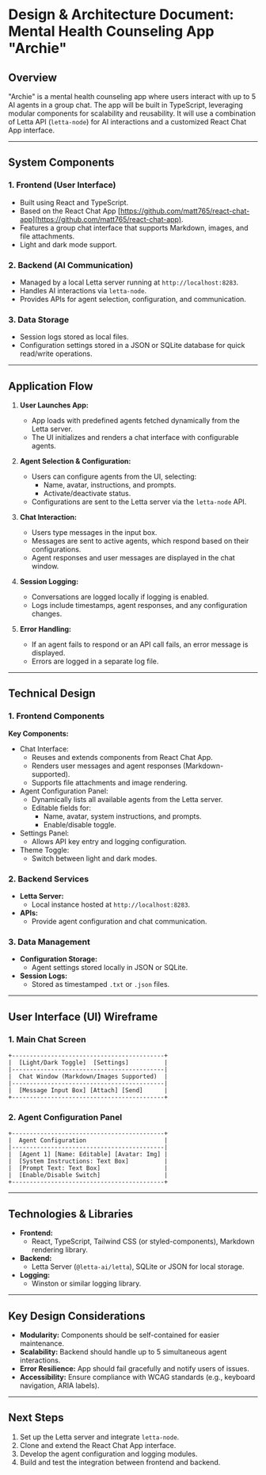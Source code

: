 
# Design & Architecture Document: Mental Health Counseling App "Archie"

## Overview
"Archie" is a mental health counseling app where users interact with up to 5 AI agents in a group chat. The app will be built in TypeScript, leveraging modular components for scalability and reusability. It will use a combination of Letta API (`letta-node`) for AI interactions and a customized React Chat App interface.

---

## System Components
### 1. Frontend (User Interface)
- Built using React and TypeScript.
- Based on the React Chat App [https://github.com/matt765/react-chat-app](https://github.com/matt765/react-chat-app).
- Features a group chat interface that supports Markdown, images, and file attachments.
- Light and dark mode support.

### 2. Backend (AI Communication)
- Managed by a local Letta server running at `http://localhost:8283`.
- Handles AI interactions via `letta-node`.
- Provides APIs for agent selection, configuration, and communication.

### 3. Data Storage
- Session logs stored as local files.
- Configuration settings stored in a JSON or SQLite database for quick read/write operations.

---

## Application Flow
1. **User Launches App:**
   - App loads with predefined agents fetched dynamically from the Letta server.
   - The UI initializes and renders a chat interface with configurable agents.

2. **Agent Selection & Configuration:**
   - Users can configure agents from the UI, selecting:
     - Name, avatar, instructions, and prompts.
     - Activate/deactivate status.
   - Configurations are sent to the Letta server via the `letta-node` API.

3. **Chat Interaction:**
   - Users type messages in the input box.
   - Messages are sent to active agents, which respond based on their configurations.
   - Agent responses and user messages are displayed in the chat window.

4. **Session Logging:**
   - Conversations are logged locally if logging is enabled.
   - Logs include timestamps, agent responses, and any configuration changes.

5. **Error Handling:**
   - If an agent fails to respond or an API call fails, an error message is displayed.
   - Errors are logged in a separate log file.

---

## Technical Design

### 1. Frontend Components
**Key Components:**
- Chat Interface:
  - Reuses and extends components from React Chat App.
  - Renders user messages and agent responses (Markdown-supported).
  - Supports file attachments and image rendering.
- Agent Configuration Panel:
  - Dynamically lists all available agents from the Letta server.
  - Editable fields for:
    - Name, avatar, system instructions, and prompts.
    - Enable/disable toggle.
- Settings Panel:
  - Allows API key entry and logging configuration.
- Theme Toggle:
  - Switch between light and dark modes.

### 2. Backend Services
- **Letta Server:**
  - Local instance hosted at `http://localhost:8283`.
- **APIs:**
  - Provide agent configuration and chat communication.

### 3. Data Management
- **Configuration Storage:**
  - Agent settings stored locally in JSON or SQLite.
- **Session Logs:**
  - Stored as timestamped `.txt` or `.json` files.

---

## User Interface (UI) Wireframe

### 1. Main Chat Screen
```
+-------------------------------------------+
|  [Light/Dark Toggle]  [Settings]          |
|-------------------------------------------|
|  Chat Window (Markdown/Images Supported)  |
|-------------------------------------------|
|  [Message Input Box] [Attach] [Send]      |
+-------------------------------------------+
```

### 2. Agent Configuration Panel
```
+-------------------------------------------+
|  Agent Configuration                      |
|-------------------------------------------|
|  [Agent 1] [Name: Editable] [Avatar: Img] |
|  [System Instructions: Text Box]          |
|  [Prompt Text: Text Box]                  |
|  [Enable/Disable Switch]                  |
+-------------------------------------------+
```

---

## Technologies & Libraries
- **Frontend:**
  - React, TypeScript, Tailwind CSS (or styled-components), Markdown rendering library.
- **Backend:**
  - Letta Server (`@letta-ai/letta`), SQLite or JSON for local storage.
- **Logging:**
  - Winston or similar logging library.

---

## Key Design Considerations
- **Modularity:** Components should be self-contained for easier maintenance.
- **Scalability:** Backend should handle up to 5 simultaneous agent interactions.
- **Error Resilience:** App should fail gracefully and notify users of issues.
- **Accessibility:** Ensure compliance with WCAG standards (e.g., keyboard navigation, ARIA labels).

---

## Next Steps
1. Set up the Letta server and integrate `letta-node`.
2. Clone and extend the React Chat App interface.
3. Develop the agent configuration and logging modules.
4. Build and test the integration between frontend and backend.
